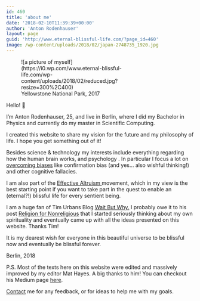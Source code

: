 ```yaml
---
id: 460
title: 'about me'
date: '2018-02-10T11:39:39+00:00'
author: 'Anton Rodenhauser'
layout: page
guid: 'http://www.eternal-blissful-life.com/?page_id=460'
image: /wp-content/uploads/2018/02/japan-2748735_1920.jpg
---
```


<figure aria-describedby="caption-attachment-462" class="wp-caption aligncenter" id="attachment_462" style="width: 300px">![a picture of myself](https://i0.wp.com/www.eternal-blissful-life.com/wp-content/uploads/2018/02/reduced.jpg?resize=300%2C400)<figcaption class="wp-caption-text" id="caption-attachment-462">Yellowstone National Park, 2017</figcaption></figure>Hello! 🙂

I’m Anton Rodenhauser, 25, and live in Berlin, where I did my Bachelor in Physics and currently do my master in Scientific Computing.

I created this website to share my vision for the future and my philosophy of life. I hope you get something out of it!

Besides science &amp; technology my interests include everything regarding how the human brain works, and psychology . In particular I focus a lot on <span style="text-decoration: underline;">[overcoming biases](http://www.overcomingbias.com/about)</span> like confirmation bias (and yes… also wishful thinking!) and other cognitive fallacies.

I am also part of the <span style="text-decoration: underline;">[Effective Altruism](https://www.effectivealtruism.org/) </span>movement, which in my view is the best starting point if you want to take part in the quest to enable an (eternal?!) blissful life for every sentient being.

I am a huge fan of Tim Urbans Blog <span style="text-decoration: underline;">[Wait But Why](https://waitbutwhy.com/).</span> I probably owe it to his post <span style="text-decoration: underline;">[Religion for Nonreligious](https://waitbutwhy.com/2014/10/religion-for-the-nonreligious.html)</span> that I started seriously thinking about my own spirituality and eventually came up with all the ideas presented on this website. Thanks Tim!

It is my dearest wish for everyone in this beautiful universe to be blissful now and eventually be blissful forever.

Berlin, 2018

P.S. Most of the texts here on this website were edited and massively improved by my editor Mat Hayes. A big thanks to him! You can checkout his Medium page <span style="text-decoration: underline;">[here](https://medium.com/@matthayes16)</span>.

[<span style="text-decoration: underline;">Contact</span>](mailto:anton.rodenhauser@hotmail.com) me for any feedback, or for ideas to help me with my goals.